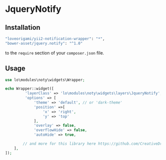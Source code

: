 # JqueryNotify

Installation
--------

```bash
"loveorigami/yii2-notification-wrapper": "*",
"bower-asset/jquery.notify": "^1.0"
```

to the ```require``` section of your `composer.json` file.


Usage
-----

```php
use lo\modules\noty\widgets\Wrapper;

echo Wrapper::widget([
         'layerClass' => 'lo\modules\noty\widgets\layers\JqueryNotify',
         'options' => [
             'theme' => 'default', // or 'dark-theme'
             'position' =>[
                 'x' => 'right',
                 'y' => 'top'
             ],
             'overlay' => false,
             'overflowHide' => false,
             'autoHide' => true,

        // and more for this library here https://github.com/CreativeDream/jquery.notify
    ],
]);

```

